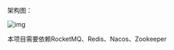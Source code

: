 架构图：

![img](https://gitee.com/JiaoZi-1017/picgo/raw/master/images/202408300942511.png)

本项目需要依赖RocketMQ、Redis、Nacos、Zookeeper
